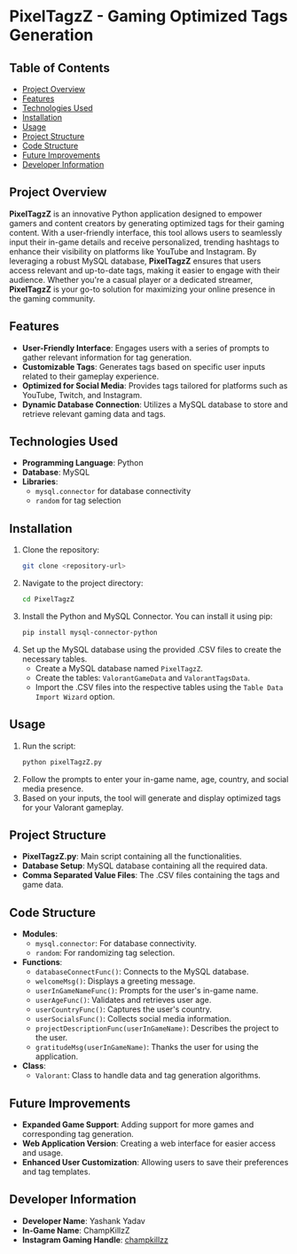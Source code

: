 # PixelTagzZ - Gaming Optimized Tags Generation

## Table of Contents
- [Project Overview](#project-overview)
- [Features](#features)
- [Technologies Used](#technologies-used)
- [Installation](#installation)
- [Usage](#usage)
- [Project Structure](#project-structure)
- [Code Structure](#code-structure)
- [Future Improvements](#future-improvements)
- [Developer Information](#developer-information)

## Project Overview
**PixelTagzZ** is an innovative Python application designed to empower gamers and content creators by generating optimized tags for their gaming content. With a user-friendly interface, this tool allows users to seamlessly input their in-game details and receive personalized, trending hashtags to enhance their visibility on platforms like YouTube and Instagram. By leveraging a robust MySQL database, **PixelTagzZ** ensures that users access relevant and up-to-date tags, making it easier to engage with their audience. Whether you're a casual player or a dedicated streamer, **PixelTagzZ** is your go-to solution for maximizing your online presence in the gaming community.

## Features
- **User-Friendly Interface**: Engages users with a series of prompts to gather relevant information for tag generation.
- **Customizable Tags**: Generates tags based on specific user inputs related to their gameplay experience.
- **Optimized for Social Media**: Provides tags tailored for platforms such as YouTube, Twitch, and Instagram.
- **Dynamic Database Connection**: Utilizes a MySQL database to store and retrieve relevant gaming data and tags.

## Technologies Used
- **Programming Language**: Python
- **Database**: MySQL
- **Libraries**: 
  - `mysql.connector` for database connectivity
  - `random` for tag selection

## Installation
1. Clone the repository:
   ```bash
   git clone <repository-url>
   ```
2. Navigate to the project directory:
   ```bash
   cd PixelTagzZ
   ```
3. Install the Python and MySQL Connector. You can install it using pip:
   ```bash
   pip install mysql-connector-python
   ```
4. Set up the MySQL database using the provided .CSV files to create the necessary tables.
   - Create a MySQL database named `PixelTagzZ`.
   - Create the tables: `ValorantGameData` and `ValorantTagsData`.
   - Import the .CSV files into the respective tables using the `Table Data Import Wizard` option.

## Usage
1. Run the script:
   ```bash
   python pixelTagzZ.py
   ```
2. Follow the prompts to enter your in-game name, age, country, and social media presence.
3. Based on your inputs, the tool will generate and display optimized tags for your Valorant gameplay.

## Project Structure
- **PixelTagzZ.py**: Main script containing all the functionalities.
- **Database Setup**: MySQL database containing all the required data.
- **Comma Separated Value Files**: The .CSV files containing the tags and game data.

## Code Structure
- **Modules**: 
  - `mysql.connector`: For database connectivity.
  - `random`: For randomizing tag selection.
- **Functions**:
  - `databaseConnectFunc()`: Connects to the MySQL database.
  - `welcomeMsg()`: Displays a greeting message.
  - `userInGameNameFunc()`: Prompts for the user's in-game name.
  - `userAgeFunc()`: Validates and retrieves user age.
  - `userCountryFunc()`: Captures the user's country.
  - `userSocialsFunc()`: Collects social media information.
  - `projectDescriptionFunc(userInGameName)`: Describes the project to the user.
  - `gratitudeMsg(userInGameName)`: Thanks the user for using the application.
- **Class**:
  - `Valorant`: Class to handle data and tag generation algorithms.

## Future Improvements
- **Expanded Game Support**: Adding support for more games and corresponding tag generation.
- **Web Application Version**: Creating a web interface for easier access and usage.
- **Enhanced User Customization**: Allowing users to save their preferences and tag templates.

## Developer Information
- **Developer Name**: Yashank Yadav
- **In-Game Name**: ChampKillzZ
- **Instagram Gaming Handle**: [champkillzz](https://www.instagram.com/champkillzz)

